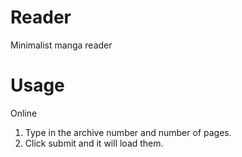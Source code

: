 # Reader
Minimalist manga reader

# Usage
Online
1. Type in the archive number and number of pages.
4. Click submit and it will load them.
